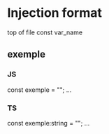 # Injection format

top of file
const var_name

## exemple

### JS

const exemple = "";
...

### TS

const exemple:string = "";
...
